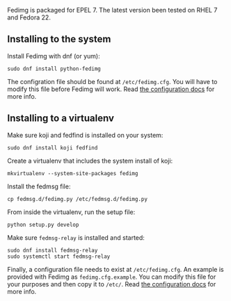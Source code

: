 Fedimg is packaged for EPEL 7. The latest version been tested on RHEL 7 and
Fedora 22.

## Installing to the system

Install Fedimg with dnf (or yum):

```
sudo dnf install python-fedimg
```

The configration file should be found at `/etc/fedimg.cfg`. You will have to
modify this file before Fedimg will work. Read [the configuration
docs](configuration.md) for more info.

## Installing to a virtualenv

Make sure koji and fedfind is installed on your system:

```
sudo dnf install koji fedfind
```

Create a virtualenv that includes the system install of koji:

```
mkvirtualenv --system-site-packages fedimg
```

Install the fedmsg file:

```
cp fedmsg.d/fedimg.py /etc/fedmsg.d/fedimg.py
```

From inside the virtualenv, run the setup file:

```
python setup.py develop
```

Make sure `fedmsg-relay` is installed and started:

```
sudo dnf install fedmsg-relay
sudo systemctl start fedmsg-relay
```

Finally, a configuration file needs to exist at `/etc/fedimg.cfg`.
An example is provided with Fedimg as `fedimg.cfg.example`. You
can modify this file for your purposes and then copy it to `/etc/`.
Read [the configuration docs](configuration.md) for more info.
